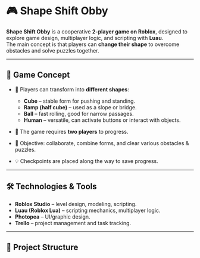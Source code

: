 # 🎮 Shape Shift Obby

**Shape Shift Obby** is a cooperative **2-player game on Roblox**, designed to explore game design, multiplayer logic, and scripting with **Luau**.  
The main concept is that players can **change their shape** to overcome obstacles and solve puzzles together.

---

## 🚀 Game Concept
- 🧊 Players can transform into **different shapes**:  
  - **Cube** – stable form for pushing and standing.  
  - **Ramp (half cube)** – used as a slope or bridge.  
  - **Ball** – fast rolling, good for narrow passages.  
  - **Human** – versatile, can activate buttons or interact with objects.  

- 👫 The game requires **two players** to progress.  
- 🎯 Objective: collaborate, combine forms, and clear various obstacles & puzzles.  
- 💡 Checkpoints are placed along the way to save progress.  

---

## 🛠️ Technologies & Tools
- **Roblox Studio** – level design, modeling, scripting.  
- **Luau (Roblox Lua)** – scripting mechanics, multiplayer logic.  
- **Photopea** – UI/graphic design.  
- **Trello** – project management and task tracking.  

---

## 📂 Project Structure
